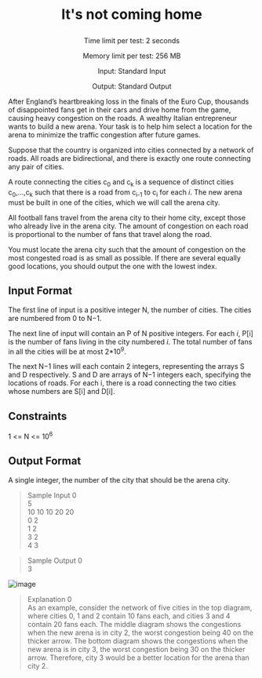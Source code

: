 # <p align = "center"> It's not coming home </p>
  <p align = "center"> Time limit per test: 2 seconds
  <p align = "center"> Memory limit per test: 256 MB
  <p align = "center"> Input: Standard Input
  <p align = "center"> Output: Standard Output   

After England’s heartbreaking loss in the finals of the Euro Cup, thousands of disappointed fans get in their cars and drive home from the game, causing heavy congestion on the roads. A wealthy Italian entrepreneur wants to build a new arena. Your task is to help him select a location for the arena to minimize the traffic congestion after future games.

Suppose that the country is organized into cities connected by a network of roads. All roads are bidirectional, and there is exactly one route connecting any pair of cities.

A route connecting the cities c<sub>0</sub> and c<sub>k</sub> is a sequence of distinct cities c<sub>0</sub>,...,c<sub>k</sub> such that there is a road from c<sub>i-1</sub> to c<sub>i</sub> for each <i>i</i>. The new arena must be built in one of the cities, which we will call the arena city.

All football fans travel from the arena city to their home city, except those who already live in the arena city. The amount of congestion on each road is proportional to the number of fans that travel along the road.

You must locate the arena city such that the amount of congestion on the most congested road is as small as possible. If there are several equally good locations, you should output the one with the lowest index.

## Input Format

The first line of input is a positive integer N, the number of cities. The cities are numbered from 0 to N−1.

The next line of input will contain an P of N positive integers. For each <i>i</i>, P[i] is the number of fans living in the city numbered <i>i</i>. The total number of fans in all the cities will be at most 2*10<sup>9</sup>.

The next N−1 lines will each contain 2 integers, representing the arrays S and D respectively. S and D are arrays of N−1 integers each, specifying the locations of roads. For each i, there is a road connecting the two cities whose numbers are S[i] and D[i].

## Constraints

1 <= N <= 10<sup>6</sup>

## Output Format

A single integer, the number of the city that should be the arena city.

   > Sample Input 0\
   5\
   10 10 10 20 20\
   0 2\
   1 2\
   3 2\
   4 3

   > Sample Output 0\
   3
   
   ![image](https://user-images.githubusercontent.com/84017927/130087213-feb23ac1-1463-4199-8f6c-b28b93ba1233.png)
   
   >Explanation 0\
   As an example, consider the network of five cities in the top diagram, where cities 0, 1 and 2 contain 10 fans each, and cities 3 and 4 contain 20 fans each. The middle diagram shows the congestions when the new arena is in city 2, the worst congestion being 40 on the thicker arrow. The bottom diagram shows the congestions when the new arena is in city 3, the worst congestion being 30 on the thicker arrow. Therefore, city 3 would be a better location for the arena than city 2.
